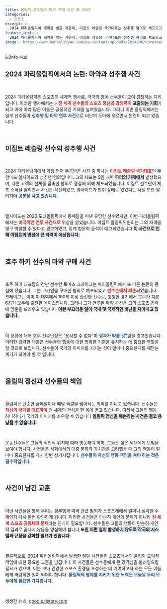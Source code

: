```yaml
---
title: 올림픽 성추행과 마약 구매 사건 왜 이래?
categories:
  - 스포츠
excerpt: >
  2024 파리올림픽이 개막을 앞둔 가운데, 이집트 레슬링 국가대표는 성추행 혐의로 체포되고, 호주 하키 선수는 코카인 구매로 폭로됐다. 스포츠 축제의 그림자가 드리워지고 있다!
feature_text: >
  2024 파리올림픽이 개막을 앞둔 가운데, 이집트 레슬링 국가대표는 성추행 혐의로 체포되고, 호주 하키 선수는 코카인 구매로 폭로됐다. 스포츠 축제의 그림자가 드리워지고 있다!
image: 'https://www.behealthy4u.com/wp-content/uploads/2024/06/koreanews.jpg'
---
```


<p><img src="https://www.behealthy4u.com/wp-content/uploads/2024/06/koreanews.jpg" alt="info 속보" /></p>

<h2 data-ke-size="size26">2024 파리올림픽에서의 논란: 마약과 성추행 사건</h2>

<p data-ke-size="size16">&nbsp;</p>

<p>2024 파리올림픽은 스포츠의 세계적 행사로, 각국의 정예 선수들이 모여 경쟁하는 자리입니다. 이러한 행사에서는 &gt; <b><span style="color: #ee2323;">전 세계 선수들의 스포츠 정신과 경쟁력이</span></b> <b><span style="background-color: #21538527;">표출되는 기회</span></b>가 되고 이에 따라 많은 이들은 긍정적인 기대를 높여왔습니다. 그러나 이번 올림픽에서는 일부 선수들이 <b><span style="color: #1a5490;">성추행 및 마약 연루 사건</span></b>으로 비난의 도마에 오르면서 논란이 되고 있습니다.</p>

<p data-ke-size="size16">&nbsp;</p>

<h2 data-ke-size="size26">이집트 레슬링 선수의 성추행 사건</h2>

<p data-ke-size="size16">&nbsp;</p>

<p>2024 파리올림픽에서 가장 먼저 주목받은 사건 중 하나는 <b><span style="color: #ee2323;">이집트 레슬링 국가대표</span></b>인 무함마드 엘사이드의 성추행 혐의입니다. 그의 체포는 9일 새벽 <b><span style="background-color: #21538527;">파리의 카페에서</span></b> 발생했으며, 다른 고객의 신체를 접촉한 혐의로 경찰에 의해 체포되었습니다. 이집트 선수단이 체포 소식을 알리면서 사건은 확산되었고, 엘사이드가 만취 상태로 있었다는 사실 또한 알려지며 <b><span style="color: #1a5490;">공분을 사고 있습니다.</span></b></p>

<p data-ke-size="size16">&nbsp;</p>

<p>엘사이드는 2020 도쿄올림픽에서 동메달을 따낸 유망한 선수였지만, 이번 파리올림픽에서는 <b><span style="color: #ee2323;">비극적인 연루 사건으로</span></b> 위상을 잃었습니다. 이집트 올림픽위원회는 그의 자격을 영구 박탈할 수 있다고 경고하였고, 징계 청문회 출석이 예고되었습니다 <b><span style="background-color: #21538527;">이 사건으로 인해 이집트의 명성에 큰 타격이 예상됩니다.</span></b></p>

<p data-ke-size="size16">&nbsp;</p>

<h2 data-ke-size="size26">호주 하키 선수의 마약 구매 사건</h2>

<p data-ke-size="size16">&nbsp;</p>

<p>호주 하키 대표탑의 간판 선수인 토마스 크레이그는 파리올림픽에서 또 다른 논란의 중심에 섰습니다. 그는 코카인을 구매한 혐의로 체포되었고 <b><span style="color: #ee2323;">선수촌에서 퇴촌</span></b>되었습니다. 크레이그는 이미 이 대회에서 100회 이상 출전한 선수로, 팽팽한 경기에서 호주가 치른 6경기 모두에 출전한 에이스입니다. 그러나 그가 연루된 마약 사건은 그의 스포츠 경력에 암운을 드리우고 있습니다 <b><span style="background-color: #21538527;">이런 부끄러운 일이 국내 및 국제적인 비난을 자아내고 있습니다.</span></b></p>

<p data-ke-size="size16">&nbsp;</p>

<p>이 상황에 대해 호주 선수단장은 “용서할 수 없다”며 <b><span style="color: #1a5490;">결과가 따를 것”</span></b>임을 경고했습니다. 이러한 강력한 대응은 선수들의 행동에 대한 명확한 기준을 유지하는 데 중요한 역할을 할 것으로 보입니다. 선수들이 국가의 이미지를 지키는 것이 얼마나 중요한지를 깨닫는 계기가 되어야 할 것 입니다.</p>

<p data-ke-size="size16">&nbsp;</p>

<h2 data-ke-size="size26">올림픽 정신과 선수들의 책임</h2>

<p data-ke-size="size16">&nbsp;</p>

<p>올림픽은 단순한 금메달이나 메달 색깔을 넘어서는 의미를 지니고 있습니다. 선수들은 <b><span style="color: #ee2323;">자신의 국가를 대표하여</span></b> 전 세계의 관심을 한 몸에 받고 있습니다. 따라서 그들의 행동 하나하나가 국가의 이미지를 좌우할 수 있습니다 <b><span style="background-color: #21538527;">올림픽 정신을 훼손하는 사건은 결코 용납될 수 없습니다.</span></b></p>

<p data-ke-size="size16">&nbsp;</p>

<p>운동선수들은 그들의 직업적 위치에 따라 행동해야 하며, 그들은 젊은 세대에게 모범을 보여야 합니다. 사건들은 사회에서의 대중 문화와 가치관을 고려했을 때 그의 행동이 얼마나 중요한지를 다시 한번 상기시킵니다. <b><span style="color: #1a5490;">선수들이 자신의 행동 책임을 져야 하는 것은 필수적입니다.</span></b></p>

<p data-ke-size="size16">&nbsp;</p>

<h2 data-ke-size="size26">사건이 남긴 교훈</h2>

<p data-ke-size="size16">&nbsp;</p>

<p>이번 사건들을 통해 우리는 성추행과 마약 관련 범죄가 스포츠계에서 얼마나 심각한 주제인지 다시 한번 확인하게 됩니다. 이러한 사건들은 단순히 개인의 문제가 아니라 <b><span style="color: #ee2323;">전 세계 스포츠 공동체의 문제</span></b>라는 인식이 필요합니다. 선수들은 그들의 행동이 단순히 개인적 결과로 끝나지 않음을 명심해야 합니다 <b><span style="background-color: #21538527;">또한 이런 일이 발생하지 않도록 각국의 시스템과 규정을 강화할 필요가 있습니다.</span></b></p>

<p data-ke-size="size16">&nbsp;</p>

<p>결론적으로, 2024 파리올림픽에서 발생한 일탈 사건들은 스포츠에서의 윤리와 도덕적 책임에 대한 중요한 교훈을 남깁니다. 이 사건들은 선수들에게 큰 경각심을 불러일으킬 필요가 있으며, 이는 보다 건강한 스포츠 환경을 조성하는 데 기여하고자 하는 모든 이들에게 바람직한 일이 되어야 합니다. <b><span style="color: #1a5490;">올림픽의 명예를 지키기 위한 노력은 오늘날 우리 모두에게 필요한 가치입니다.</span></b></p>

<p data-ke-size="size16">&nbsp;</p>
생생한 뉴스, <a href="https://qoogle.tistory.com" rel="dofollow">qoogle.tistory.com</a>


